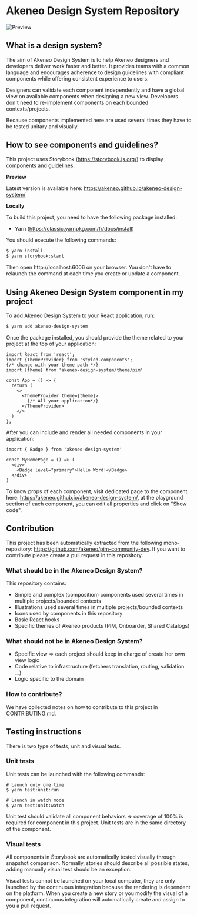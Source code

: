 # Akeneo Design System Repository
![Preview](public/preview.png)

## What is a design system?

The aim of Akeneo Design System is to help Akeneo designers and developers deliver work faster and better.
It provides teams with a common language and encourages adherence to design guidelines with compliant components while offering consistent experience to users.

Designers can validate each component independently and have a global view on available components when designing a new view.
Developers don't need to re-implement components on each bounded contexts/projects.

Because components implemented here are used several times they have to be tested unitary and visually.

## How to see components and guidelines?
This project uses Storybook (https://storybook.js.org/) to display components and guidelines.

**Preview**

Latest version is available here: https://akeneo.github.io/akeneo-design-system/

**Locally**

To build this project, you need to have the following package installed:
- Yarn (https://classic.yarnpkg.com/fr/docs/install)

You should execute the following commands:
```bash
$ yarn install
$ yarn storybook:start
```

Then open http://localhost:6006 on your browser.
You don't have to relaunch the command at each time you create or update a component.

## Using Akeneo Design System component in my project

To add Akeneo Design System to your React application, run:
```bash
$ yarn add akeneo-design-system
```

Once the package installed, you should provide the theme related to your project at the top of your application:
```tsx
import React from 'react';
import {ThemeProvider} from 'styled-components';
{/* change with your theme path */}
import {theme} from 'akeneo-design-system/theme/pim'

const App = () => {
  return (
    <>
      <ThemeProvider theme={theme}>
        {/* All your application*/}
      </ThemeProvider>
    </>
  )
};
```

After you can include and render all needed components in your application:
```tsx
import { Badge } from 'akeneo-design-system'

const MyHomePage = () => (
  <div>
    <Badge level="primary">Hello Word!</Badge>
  </div>
)
```

To know props of each component, visit dedicated page to the component here: https://akeneo.github.io/akeneo-design-system/, at the playground section of each component, you can edit all properties and click on "Show code".

## Contribution

This project has been automatically extracted from the following mono-repository: https://github.com/akeneo/pim-community-dev.
If you want to contribute please create a pull request in this repository.

### What should be in the Akeneo Design System?

This repository contains:
- Simple and complex (composition) components used several times in multiple projects/bounded contexts
- Illustrations used several times in multiple projects/bounded contexts
- Icons used by components in this repository
- Basic React hooks
- Specific themes of Akeneo products (PIM, Onboarder, Shared Catalogs)

### What should not be in Akeneo Design System?

- Specific view => each project should keep in charge of create her own view logic
- Code relative to infrastructure (fetchers translation, routing, validation ...)
- Logic specific to the domain

### How to contribute?

We have collected notes on how to contribute to this project in CONTRIBUTING.md.

## Testing instructions

There is two type of tests, unit and visual tests.

### Unit tests

Unit tests can be launched with the following commands:
```batch
# Launch only one time
$ yarn test:unit:run

# Launch in watch mode
$ yarn test:unit:watch
```

Unit test should validate all component behaviors => coverage of 100% is required for component in this project.
Unit tests are in the same directory of the component.

### Visual tests

All components in Storybook are automatically tested visually through snapshot comparison.
Normally, stories should describe all possible states, adding manually visual test should be an exception.

Visual tests cannot be launched on your local computer, they are only launched by the continuous integration because the rendering is dependent on the platform.
When you create a new story or you modify the visual of a component, continuous integration will automatically create and assign to you a pull request.
